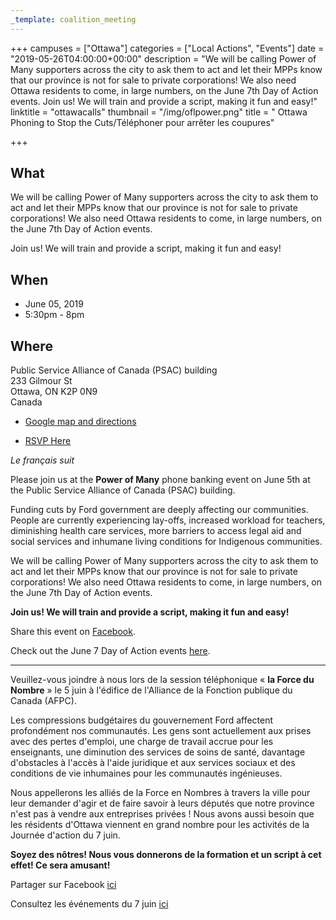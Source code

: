 ```yaml
---
_template: coalition_meeting
---
```





+++
campuses = ["Ottawa"]
categories = ["Local Actions", "Events"]
date = "2019-05-26T04:00:00+00:00"
description = "We will be calling Power of Many supporters across the city to ask them to act and let their MPPs know that our province is not for sale to private corporations! We also need Ottawa residents to come, in large numbers, on the June 7th Day of Action events. Join us! We will train and provide a script, making it fun and easy!"
linktitle = "ottawacalls"
thumbnail = "/img/oflpower.png"
title = " Ottawa Phoning to Stop the Cuts/Téléphoner pour arrêter les coupures"

+++
## What
We will be calling Power of Many supporters across the city to ask them to act and let their MPPs know that our province is not for sale to private corporations! We also need Ottawa residents to come, in large numbers, on the June 7th Day of Action events. 

Join us! We will train and provide a script, making it fun and easy!

## When

 - June 05, 2019  
 - 5:30pm - 8pm

## Where

Public Service Alliance of Canada (PSAC) building  
233 Gilmour St  
Ottawa, ON K2P 0N9  
Canada  
- [Google map and directions](http://maps.google.com/maps?q=233+Gilmour+St%2C+Ottawa%2C+ON+K2P+0N9%2C+Canada)

- [RSVP Here](https://www.oflevents.ca/ottawa_phoning_to_stop_the_cuts)

_Le français suit_

Please join us at the **Power of Many** phone banking event on June 5th at the Public Service Alliance of Canada (PSAC) building.

Funding cuts by Ford government are deeply affecting our communities. People are currently experiencing lay-offs, increased workload for teachers, diminishing health care services, more barriers to access legal aid and social services and inhumane living conditions for Indigenous communities.

We will be calling Power of Many supporters across the city to ask them to act and let their MPPs know that our province is not for sale to private corporations! We also need Ottawa residents to come, in large numbers, on the June 7th Day of Action events.

**Join us! We will train and provide a script, making it fun and easy!**

Share this event on [Facebook](https://www.facebook.com/events/2240395126290704/).

Check out the June 7 Day of Action events [here](https://www.oflevents.ca/ottawa_june_7_day_of_action_to_resist_ford_cuts).

_____

Veuillez-vous joindre à nous lors de la session téléphonique « **la Force du Nombre** » le 5 juin à l'édifice de l'Alliance de la Fonction publique du Canada (AFPC).  
  
Les compressions budgétaires du gouvernement Ford affectent profondément nos communautés. Les gens sont actuellement aux prises avec des pertes d'emploi, une charge de travail accrue pour les enseignants, une diminution des services de soins de santé, davantage d'obstacles à l'accès à l'aide juridique et aux services sociaux et des conditions de vie inhumaines pour les communautés ingénieuses.  
  
Nous appellerons les alliés de la Force en Nombres à travers la ville pour leur demander d'agir et de faire savoir à leurs députés que notre province n'est pas à vendre aux entreprises privées ! Nous avons aussi besoin que les résidents d'Ottawa viennent en grand nombre pour les activités de la Journée d'action du 7 juin.  
  
**Soyez des nôtres! Nous vous donnerons de la formation et un script à cet effet! Ce sera amusant!**  
  
Partager sur Facebook [ici](https://www.facebook.com/events/2240395126290704/)  
  
Consultez les événements du 7 juin [ici](https://www.oflevents.ca/ottawa_june_7_day_of_action_to_resist_ford_cuts)
